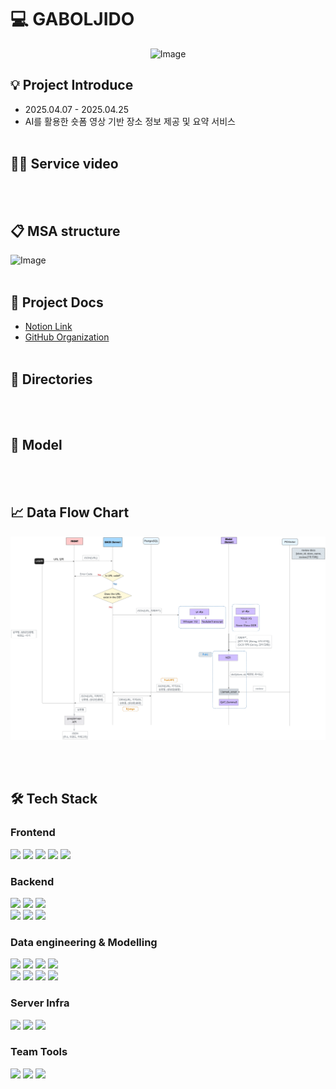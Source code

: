 # 💻 GABOLJIDO
<div align="center">
  <img width="300" src="https://github.com/user-attachments/assets/cc756b0b-85bd-4f81-9a94-4a8098c67a1e" alt="Image" />
</div>


## 💡 Project Introduce
- 2025.04.07 - 2025.04.25
- AI를 활용한 숏폼 영상 기반 
장소 정보 제공 및 요약 서비스
  <br><br>
 
## 🧞‍♂️ Service video


<br><br>

## 📋 MSA structure

<img width="597" alt="Image" src="https://github.com/user-attachments/assets/d1665675-8329-4eaa-8c27-02722c8d2fcd" />
<br><br>

## 📄 Project Docs
- [Notion Link](https://gyukim.notion.site/1ced5a85c434800ca230ff48797ad396?pvs=4)
- [GitHub Organization]()
<br><br>

## 📁 Directories

<br><br>

## 🤖 Model
<br><br>


## 📈 Data Flow Chart

![Dataflow](./assets/dataflow.webp)

<br><br>

## 🛠️ Tech Stack

### Frontend
<img src="https://img.shields.io/badge/Figma-F24E1E.svg?style=for-the-badge&logo=Figma&logoColor=white"/> <img src="https://img.shields.io/badge/NPM-%23CB3837.svg?style=for-the-badge&logo=npm&logoColor=white"/> <img src="https://img.shields.io/badge/React-61DAFB?style=for-the-badge&logo=React&logoColor=black"/> <img src="https://img.shields.io/badge/CSS3-1572B6?style=for-the-badge&logo=css3&logoColor=white"/> <img src="https://img.shields.io/badge/HTML5-E34F26.svg?style=for-the-badge&logo=html5&logoColor=white"/>  

### Backend
<img src="https://img.shields.io/badge/Django-092E20.svg?style=for-the-badge&logo=django&logoColor=white"/> <img src="https://img.shields.io/badge/Django_ORM-092E20.svg?style=for-the-badge&logo=django&logoColor=white"/> <img src="https://img.shields.io/badge/uWSGI-6E3C93.svg?style=for-the-badge&logoColor=white"/>
<br>
<img src="https://img.shields.io/badge/Postman-FF6C37?style=for-the-badge&logo=postman&logoColor=white"/> <img src="https://img.shields.io/badge/postgresql-4169E1?style=for-the-badge&logo=postgresql&logoColor=white"> <img src="https://img.shields.io/badge/DBeaver-372923.svg?style=for-the-badge&logoColor=white"/>


### Data engineering & Modelling

<img src="https://img.shields.io/badge/fastapi-009688?style=for-the-badge&logo=fastapi&logoColor=white"> <img src="https://img.shields.io/badge/pandas-150458?style=for-the-badge&logo=pandas&logoColor=white"> <img src="https://img.shields.io/badge/OpenCV-5C3EE8.svg?style=for-the-badge&logo=opencv&logoColor=white"/> <img src="https://img.shields.io/badge/Groq-000000.svg?style=for-the-badge&logoColor=white"/>
<br>
<img src="https://img.shields.io/badge/python-3776AB?style=for-the-badge&logo=python&logoColor=white"> <img src="https://img.shields.io/badge/pytorch-EE4C2C?style=for-the-badge&logo=pytorch&logoColor=white"> <img src="https://img.shields.io/badge/numpy-013243?style=for-the-badge&logo=numpy&logoColor=white"> <img src="https://img.shields.io/badge/pgvector-4169E1?style=for-the-badge&logo=postgresql&logoColor=white">
<br>

### Server Infra
<img src="https://img.shields.io/badge/Cloud_SQL-4285F4.svg?style=for-the-badge&logo=googlecloud&logoColor=white"/> <img src="https://img.shields.io/badge/GCP_VM-4285F4.svg?style=for-the-badge&logo=googlecloud&logoColor=white"/> <img src="https://img.shields.io/badge/GCS-4285F4.svg?style=for-the-badge&logo=googlecloud&logoColor=white"/>


### Team Tools
<img src="https://img.shields.io/badge/git-%23F05033.svg?style=for-the-badge&logo=git&logoColor=white"/>  <img src="https://img.shields.io/badge/github-%23121011.svg?style=for-the-badge&logo=github&logoColor=white"/>  <img src="https://img.shields.io/badge/Notion-%23000000.svg?style=for-the-badge&logo=notion&logoColor=white"/>

